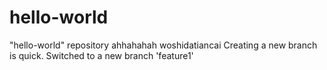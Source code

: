 # hello-world
"hello-world" repository
ahhahahah
woshidatiancai
Creating a new branch is quick.
Switched to a new branch 'feature1'